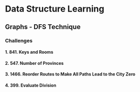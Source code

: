 # Data Structure Learning

## Graphs - DFS Technique



### Challenges

#### 1. **841. Keys and Rooms**


#### 2. **547. Number of Provinces**


#### 3. **1466. Reorder Routes to Make All Paths Lead to the City Zero**


#### 4. **399. Evaluate Division**